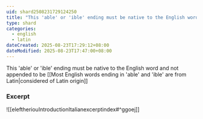 ```yaml
---
uid: shard2508231729124250
title: "This 'able' or 'ible' ending must be native to the English word, and not appended, to be considered of Latin origin"
type: shard
categories:
  - english
  - latin
dateCreated: 2025-08-23T17:29:12+08:00
dateModified: 2025-08-23T17:47:00+08:00
---
```

This 'able' or 'ible' ending must be native to the English word and not appended to be [[Most English words ending in 'able' and 'ible' are from Latin|considered of Latin origin]]

### Excerpt
![[eleftheriouIntroductionItalianexcerptindex#^ggoej]] 